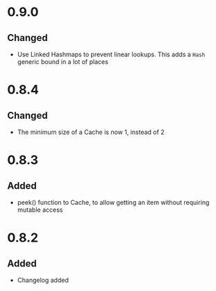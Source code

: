 # 0.9.0

## Changed
* Use Linked Hashmaps to prevent linear lookups. This adds a `Hash` generic bound in a lot of places

# 0.8.4

## Changed
* The minimum size of a Cache is now 1, instead of 2

# 0.8.3

## Added
* peek() function to Cache, to allow getting an item without requiring mutable access

# 0.8.2

## Added
* Changelog added
